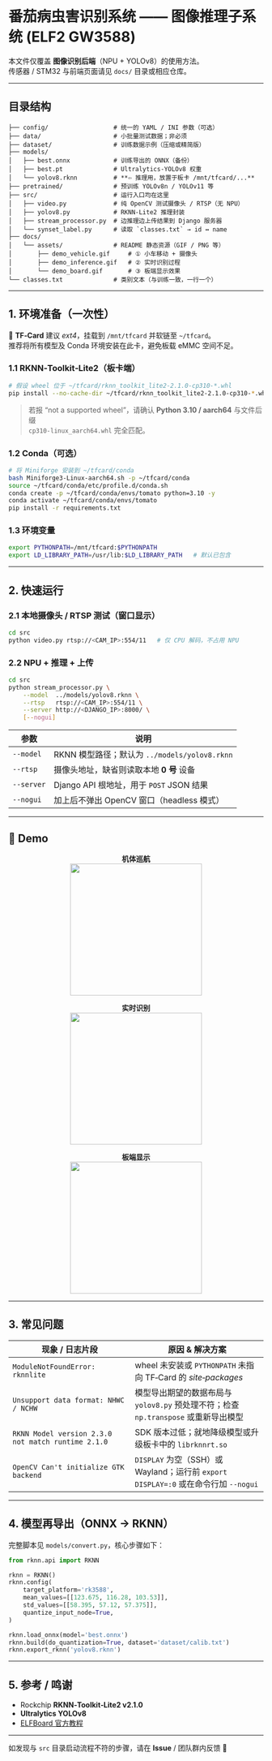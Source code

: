 # 番茄病虫害识别系统 —— 图像推理子系统 (ELF2 GW3588)

本文件仅覆盖 **图像识别后端**（NPU + YOLOv8）的使用方法。  
传感器 / STM32 与前端页面请见 `docs/` 目录或相应仓库。

---

## 目录结构

```text
├── config/                  # 统一的 YAML / INI 参数（可选）
├── data/                    # 小批量测试数据；非必须
├── dataset/                 # 训练数据示例（压缩或精简版）
├── models/
│   ├── best.onnx            # 训练导出的 ONNX（备份）
│   ├── best.pt              # Ultralytics‑YOLOv8 权重
│   └── yolov8.rknn          # **⇦ 推理用，放置于板卡 /mnt/tfcard/...**
├── pretrained/              # 预训练 YOLOv8n / YOLOv11 等
├── src/                     # 运行入口均在这里
│   ├── video.py             # 纯 OpenCV 测试摄像头 / RTSP（无 NPU）
│   ├── yolov8.py            # RKNN‑Lite2 推理封装
│   ├── stream_processor.py  # 边推理边上传结果到 Django 服务器
│   └── synset_label.py      # 读取 `classes.txt` → id ↔ name
├── docs/
│   └── assets/              # README 静态资源（GIF / PNG 等）
│       ├── demo_vehicle.gif     # ① 小车移动 + 摄像头
│       ├── demo_inference.gif   # ② 实时识别过程
│       └── demo_board.gif       # ③ 板端显示效果
└── classes.txt              # 类别文本（与训练一致，一行一个）
```

---

## 1. 环境准备（一次性）

💾 **TF‑Card** 建议 *ext4*，挂载到 `/mnt/tfcard` 并软链至 `~/tfcard`。  
推荐将所有模型及 Conda 环境安装在此卡，避免板载 eMMC 空间不足。

### 1.1 RKNN‑Toolkit‑Lite2（板卡端）

```bash
# 假设 wheel 位于 ~/tfcard/rknn_toolkit_lite2‑2.1.0‑cp310‑*.whl
pip install --no-cache-dir ~/tfcard/rknn_toolkit_lite2-2.1.0-cp310-*.whl
```

> 若报 “not a supported wheel”，请确认 **Python 3.10 / aarch64** 与文件后缀  
> `cp310‑linux_aarch64.whl` 完全匹配。

### 1.2 Conda（可选）

```bash
# 将 Miniforge 安装到 ~/tfcard/conda
bash Miniforge3-Linux-aarch64.sh -p ~/tfcard/conda
source ~/tfcard/conda/etc/profile.d/conda.sh
conda create -p ~/tfcard/conda/envs/tomato python=3.10 -y
conda activate ~/tfcard/conda/envs/tomato
pip install -r requirements.txt
```

### 1.3 环境变量

```bash
export PYTHONPATH=/mnt/tfcard:$PYTHONPATH
export LD_LIBRARY_PATH=/usr/lib:$LD_LIBRARY_PATH   # 默认已包含
```

---

## 2. 快速运行

### 2.1 本地摄像头 / RTSP 测试（窗口显示）

```bash
cd src
python video.py rtsp://<CAM_IP>:554/11   # 仅 CPU 解码，不占用 NPU
```

### 2.2 NPU + 推理 + 上传

```bash
cd src
python stream_processor.py \
    --model  ../models/yolov8.rknn \
    --rtsp   rtsp://<CAM_IP>:554/11 \
    --server http://<DJANGO_IP>:8000/ \
    [--nogui]
```

| 参数      | 说明                                               |
|-----------|----------------------------------------------------|
| `--model` | RKNN 模型路径；默认为 `../models/yolov8.rknn`      |
| `--rtsp`  | 摄像头地址，缺省则读取本地 **0 号** 设备           |
| `--server`| Django API 根地址，用于 `POST` JSON 结果           |
| `--nogui` | 加上后不弹出 OpenCV 窗口（headless 模式）          |

---

## 🚀 Demo

<p align="center"><strong>机体巡航</strong><br>
<img src="docs/assets/demo_vehicle.GIF" width="260"></p>

<p align="center"><strong>实时识别</strong><br>
<img src="docs/assets/demo_inference.GIF" width="260"></p>

<p align="center"><strong>板端显示</strong><br>
<img src="docs/assets/demo_board.GIF" width="260"></p>

---

## 3. 常见问题

| 现象 / 日志片段                                     | 原因 & 解决方案                                                                           |
|-----------------------------------------------------|------------------------------------------------------------------------------------------|
| `ModuleNotFoundError: rknnlite`                     | wheel 未安装或 `PYTHONPATH` 未指向 TF‑Card 的 *site‑packages*                             |
| `Unsupport data format: NHWC / NCHW`                | 模型导出期望的数据布局与 `yolov8.py` 预处理不符；检查 `np.transpose` 或重新导出模型       |
| `RKNN Model version 2.3.0 not match runtime 2.1.0`  | SDK 版本过低；就地降级模型或升级板卡中的 `librknnrt.so`                                   |
| `OpenCV Can't initialize GTK backend`               | `DISPLAY` 为空（SSH）或 Wayland；运行前 `export DISPLAY=:0` 或在命令行加 `--nogui`         |

---

## 4. 模型再导出（ONNX → RKNN）

完整脚本见 `models/convert.py`，核心步骤如下：

```python
from rknn.api import RKNN

rknn = RKNN()
rknn.config(
    target_platform='rk3588',
    mean_values=[[123.675, 116.28, 103.53]],
    std_values=[[58.395, 57.12, 57.375]],
    quantize_input_node=True,
)

rknn.load_onnx(model='best.onnx')
rknn.build(do_quantization=True, dataset='dataset/calib.txt')
rknn.export_rknn('yolov8.rknn')
```

---

## 5. 参考 / 鸣谢

- Rockchip **RKNN‑Toolkit‑Lite2 v2.1.0**
- **Ultralytics YOLOv8**
- [ELFBoard 官方教程](https://www.elfboard.com/information/detail.html?id=7)

---

如发现与 `src` 目录启动流程不符的步骤，请在 **Issue** / 团队群内反馈 👋